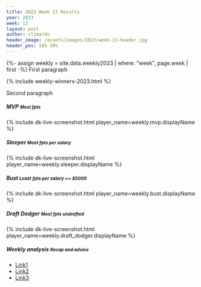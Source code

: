 ```yaml
---
title: 2023 Week 13 Results
year: 2023
week: 13
layout: post
author: climardo
header_image: /assets/images/2023/week-13-header.jpg
header_pos: 50% 50%
---
```


{%- assign weekly = site.data.weekly2023 | where: "week", page.week | first -%}
First paragraph

{% include weekly-winners-2023.html %}

Second paragraph

##### MVP <small class="text-muted">Most fpts</small>
{% include dk-live-screenshot.html player_name=weekly.mvp.displayName %}

##### Sleeper <small class="text-muted">Most fpts per salary</small>
{% include dk-live-screenshot.html player_name=weekly.sleeper.displayName %}

##### Bust <small class="text-muted">Least fpts per salary >= $5000</small>
{% include dk-live-screenshot.html player_name=weekly.bust.displayName %}

##### Draft Dodger <small class="text-muted">Most fpts undrafted</small>
{% include dk-live-screenshot.html player_name=weekly.draft_dodger.displayName %}

##### Weekly analysis <small class="text-muted">Recap and advice</small>
- [Link1](#)
- [Link2](#)
- [Link3](#)
